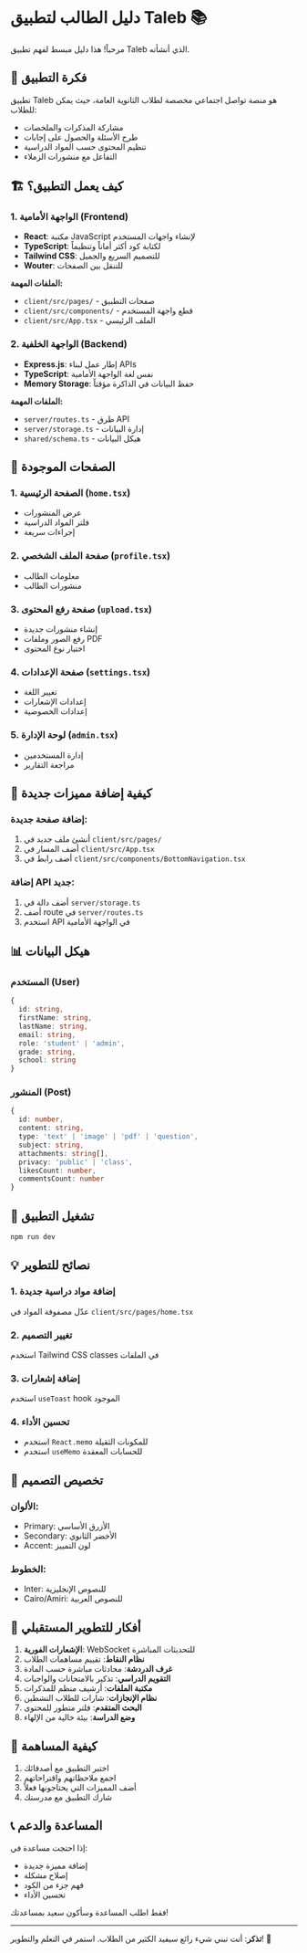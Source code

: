 # دليل الطالب لتطبيق Taleb 📚

مرحباً! هذا دليل مبسط لفهم تطبيق Taleb الذي أنشأته.

## 🎯 فكرة التطبيق

تطبيق Taleb هو منصة تواصل اجتماعي مخصصة لطلاب الثانوية العامة، حيث يمكن للطلاب:
- مشاركة المذكرات والملخصات
- طرح الأسئلة والحصول على إجابات
- تنظيم المحتوى حسب المواد الدراسية
- التفاعل مع منشورات الزملاء

## 🏗️ كيف يعمل التطبيق؟

### 1. الواجهة الأمامية (Frontend)
- **React**: مكتبة JavaScript لإنشاء واجهات المستخدم
- **TypeScript**: لكتابة كود أكثر أماناً وتنظيماً
- **Tailwind CSS**: للتصميم السريع والجميل
- **Wouter**: للتنقل بين الصفحات

**الملفات المهمة:**
- `client/src/pages/` - صفحات التطبيق
- `client/src/components/` - قطع واجهة المستخدم
- `client/src/App.tsx` - الملف الرئيسي

### 2. الواجهة الخلفية (Backend)
- **Express.js**: إطار عمل لبناء APIs
- **TypeScript**: نفس لغة الواجهة الأمامية
- **Memory Storage**: حفظ البيانات في الذاكرة مؤقتاً

**الملفات المهمة:**
- `server/routes.ts` - طرق API
- `server/storage.ts` - إدارة البيانات
- `shared/schema.ts` - هيكل البيانات

## 📱 الصفحات الموجودة

### 1. الصفحة الرئيسية (`home.tsx`)
- عرض المنشورات
- فلتر المواد الدراسية
- إجراءات سريعة

### 2. صفحة الملف الشخصي (`profile.tsx`)
- معلومات الطالب
- منشورات الطالب

### 3. صفحة رفع المحتوى (`upload.tsx`)
- إنشاء منشورات جديدة
- رفع الصور وملفات PDF
- اختيار نوع المحتوى

### 4. صفحة الإعدادات (`settings.tsx`)
- تغيير اللغة
- إعدادات الإشعارات
- إعدادات الخصوصية

### 5. لوحة الإدارة (`admin.tsx`)
- إدارة المستخدمين
- مراجعة التقارير

## 🔧 كيفية إضافة مميزات جديدة

### إضافة صفحة جديدة:
1. أنشئ ملف جديد في `client/src/pages/`
2. أضف المسار في `client/src/App.tsx`
3. أضف رابط في `client/src/components/BottomNavigation.tsx`

### إضافة API جديد:
1. أضف دالة في `server/storage.ts`
2. أضف route في `server/routes.ts`
3. استخدم API في الواجهة الأمامية

## 📊 هيكل البيانات

### المستخدم (User)
```typescript
{
  id: string,
  firstName: string,
  lastName: string,
  email: string,
  role: 'student' | 'admin',
  grade: string,
  school: string
}
```

### المنشور (Post)
```typescript
{
  id: number,
  content: string,
  type: 'text' | 'image' | 'pdf' | 'question',
  subject: string,
  attachments: string[],
  privacy: 'public' | 'class',
  likesCount: number,
  commentsCount: number
}
```

## 🚀 تشغيل التطبيق

```bash
npm run dev
```

## 💡 نصائح للتطوير

### 1. إضافة مواد دراسية جديدة
عدّل مصفوفة المواد في `client/src/pages/home.tsx`

### 2. تغيير التصميم
استخدم Tailwind CSS classes في الملفات

### 3. إضافة إشعارات
استخدم `useToast` hook الموجود

### 4. تحسين الأداء
- استخدم `React.memo` للمكونات الثقيلة
- استخدم `useMemo` للحسابات المعقدة

## 🎨 تخصيص التصميم

### الألوان:
- Primary: الأزرق الأساسي
- Secondary: الأخضر الثانوي
- Accent: لون التمييز

### الخطوط:
- Inter: للنصوص الإنجليزية
- Cairo/Amiri: للنصوص العربية

## 🔮 أفكار للتطوير المستقبلي

1. **الإشعارات الفورية**: WebSocket للتحديثات المباشرة
2. **نظام النقاط**: تقييم مساهمات الطلاب
3. **غرف الدردشة**: محادثات مباشرة حسب المادة
4. **التقويم الدراسي**: تذكير بالامتحانات والواجبات
5. **مكتبة الملفات**: أرشيف منظم للمذكرات
6. **نظام الإنجازات**: شارات للطلاب النشطين
7. **البحث المتقدم**: فلتر متطور للمحتوى
8. **وضع الدراسة**: بيئة خالية من الإلهاء

## 🤝 كيفية المساهمة

1. اختبر التطبيق مع أصدقائك
2. اجمع ملاحظاتهم واقتراحاتهم
3. أضف المميزات التي يحتاجونها فعلاً
4. شارك التطبيق مع مدرستك

## 📞 المساعدة والدعم

إذا احتجت مساعدة في:
- إضافة مميزة جديدة
- إصلاح مشكلة
- فهم جزء من الكود
- تحسين الأداء

فقط اطلب المساعدة وسأكون سعيد بمساعدتك!

---

**تذكر**: أنت تبني شيء رائع سيفيد الكثير من الطلاب. استمر في التعلم والتطوير! 🌟